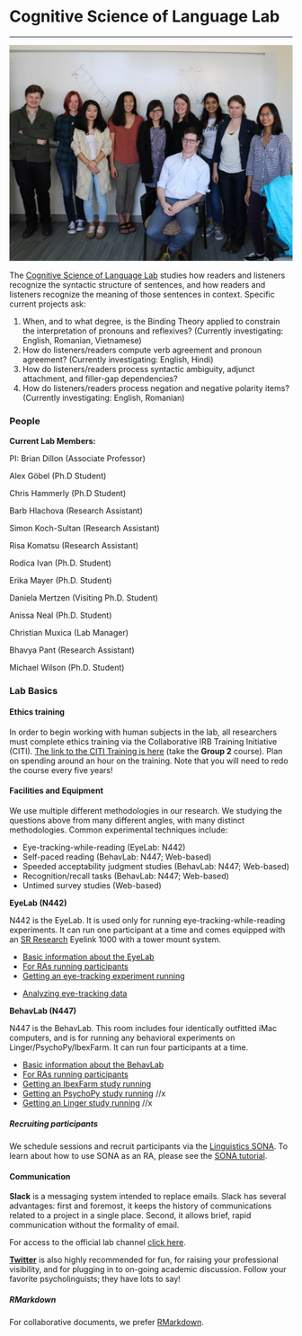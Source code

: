 # Cognitive Science of Language Lab

--- 

!["Cognitive Science of Language Lab members."](images/et_lab.jpg)

The [Cognitive Science of Language Lab](osf.io/8rcwh/) studies how readers and listeners recognize the syntactic structure of sentences, and how readers and listeners recognize the meaning of those sentences in context. Specific current projects ask:

1. When, and to what degree, is the Binding Theory applied to constrain the interpretation of pronouns and reflexives? (Currently investigating: English, Romanian, Vietnamese)
2. How do listeners/readers compute verb agreement and pronoun agreement? (Currently investigating: English, Hindi)
3. How do listeners/readers process syntactic ambiguity, adjunct attachment, and filler-gap dependencies? 
4. How do listeners/readers process negation and negative polarity items? (Currently investigating: English, Romanian)

### People

**Current Lab Members:**

PI: Brian Dillon (Associate Professor)

Alex Göbel (Ph.D Student)

Chris Hammerly (Ph.D Student)

Barb Hlachova (Research Assistant)

Simon Koch-Sultan  (Research Assistant)

Risa Komatsu (Research Assistant)

Rodica Ivan (Ph.D. Student)

Erika Mayer (Ph.D. Student)

Daniela Mertzen (Visiting Ph.D. Student)

Anissa Neal (Ph.D. Student)

Christian Muxica (Lab Manager)

Bhavya Pant (Research Assistant)

Michael Wilson (Ph.D. Student)

### Lab Basics

#### Ethics training

In order to begin working with human subjects in the lab, all researchers must complete ethics training via the Collaborative IRB Training Initiative (CITI). [The link to the CITI Training is here](https://www.umass.edu/research/compliance/human-subjects-irb/training-education-and-outreach/citi-training-human-subjects-research) (take the **Group 2** course). Plan on spending around an hour on the training. Note that you will need to redo the course every five years!

#### Facilities and Equipment

We use multiple different methodologies in our research. We studying the questions above from many different angles, with many distinct methodologies. Common experimental techniques include:

- Eye-tracking-while-reading (EyeLab: N442)
- Self-paced reading (BehavLab: N447; Web-based)
- Speeded acceptability judgment studies (BehavLab: N447; Web-based)
- Recognition/recall tasks (BehavLab: N447; Web-based)
- Untimed survey studies (Web-based)

**EyeLab (N442)**

N442 is the EyeLab. It is used only for running eye-tracking-while-reading experiments. It can run one participant at a time and comes equipped with an [SR Research](http://http://www.sr-research.com) Eyelink 1000 with a tower mount system. 

- [Basic information about the EyeLab](https://osf.io/rcdj4/wiki/Lab+Lore/)
- [For RAs running participants](https://osf.io/rcdj4/wiki/RA+Guide/)
- [Getting an eye-tracking experiment running](et_tutorials/#gathering-data) 
<!-- //originally linked to StudentGuide_EyeLab.html -->
- [Analyzing eye-tracking data](et_tutorials/#analyzing-data) 
<!-- //originally linked to AnalysisGuide_EyeLab.html --> 

**BehavLab (N447)**

N447 is the BehavLab. This room includes four identically outfitted iMac computers, and is for running any behavioral experiments on Linger/PsychoPy/IbexFarm. It can run four participants at a time. 

- [Basic information about the BehavLab](https://osf.io/rcdj4/wiki/Lab+Lore/)
- [For RAs running participants](https://osf.io/rcdj4/wiki/RA+Guide/)
- [Getting an IbexFarm study running](/ibex_guide)
- [Getting an PsychoPy study running](PsychoPy_Guide.html) //x
- [Getting an Linger study running](Linger_Guide.html) //x

##### Recruiting participants

We schedule sessions and recruit participants via the [Linguistics SONA](https://umassxling.sona-systems.com/default.aspx). To learn about how to use SONA as an RA, please see the [SONA tutorial](https://osf.io/vr7gu/wiki/UMass+XLing+SONA/).

#### Communication

**Slack** is a messaging system intended to replace emails. Slack has several advantages: first and foremost, it keeps the history of communications related to a project in a single place. Second, it allows brief, rapid communication without the formality of email. 

For access to the official lab channel 
[click here](http://xlingumass.slack.com).

[**Twitter**](http://www.twitter.com) is also highly recommended for fun, for raising your professional visibility, and for plugging in to on-going academic discussion. Follow your favorite psycholinguists; they have lots to say!

##### RMarkdown

For collaborative documents, we prefer [RMarkdown](http://rmarkdown.rstudio.com/). 

